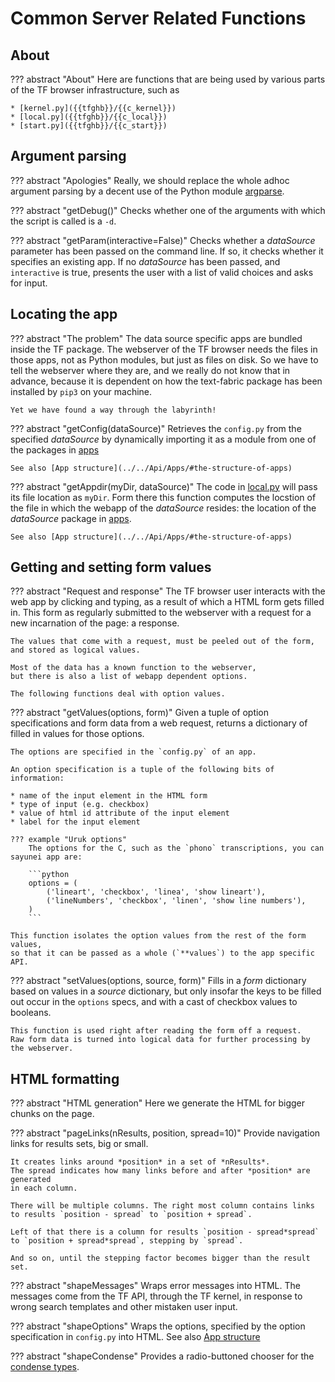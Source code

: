 # Common Server Related Functions

## About

??? abstract "About"
    Here are functions that are being used by various parts of the
    TF browser infrastructure, such as 

    * [kernel.py]({{tfghb}}/{{c_kernel}})
    * [local.py]({{tfghb}}/{{c_local}})
    * [start.py]({{tfghb}}/{{c_start}})

## Argument parsing

??? abstract "Apologies"
    Really, we should replace the whole adhoc argument parsing by a decent use
    of the Python module
    [argparse]({{python}}/library/argparse.html#module-argparse). 

??? abstract "getDebug()"
    Checks whether one of the arguments with which the script is called is a `-d`.

??? abstract "getParam(interactive=False)"
    Checks whether a *dataSource* parameter has been passed on the command line.
    If so, it checks whether it specifies an existing app.
    If no *dataSource* has been passed, and `interactive` is true,
    presents the user with a list of valid choices and asks for input.

## Locating the app

??? abstract "The problem"
    The data source specific apps are bundled inside the TF package.
    The webserver of the TF browser needs the files in those apps,
    not as Python modules, but just as files on disk.
    So we have to tell the webserver where they are, and we really do not know that
    in advance, because it is dependent on how the text-fabric package has been
    installed by `pip3` on your machine.

    Yet we have found a way through the labyrinth!

??? abstract "getConfig(dataSource)"
    Retrieves the `config.py` from the specified *dataSource* by
    dynamically importing it as a module from one of the
    packages in
    [apps]({{tfght}}/{{c_apps}})

    See also [App structure](../../Api/Apps/#the-structure-of-apps)

??? abstract "getAppdir(myDir, dataSource)"
    The code in
    [local.py]({{tfghb}}/{{c_local}})
    will pass its file location as `myDir`.
    Form there this function computes the locstion of the file in which
    the webapp of the *dataSource* resides: the location of the
    *dataSource* package in
    [apps]({{tfght}}/{{c_apps}}).

    See also [App structure](../../Api/Apps/#the-structure-of-apps)

## Getting and setting form values

??? abstract "Request and response"
    The TF browser user interacts with the web app by clicking and typing,
    as a result of which a HTML form gets filled in.
    This form as regularly submitted to the webserver with a request
    for a new incarnation of the page: a response.

    The values that come with a request, must be peeled out of the form,
    and stored as logical values.

    Most of the data has a known function to the webserver,
    but there is also a list of webapp dependent options.

    The following functions deal with option values.

??? abstract "getValues(options, form)"
    Given a tuple of option specifications and form data from a web request,
    returns a dictionary of filled in values for those options.

    The options are specified in the `config.py` of an app.

    An option specification is a tuple of the following bits of information:

    * name of the input element in the HTML form
    * type of input (e.g. checkbox)
    * value of html id attribute of the input element
    * label for the input element

    ??? example "Uruk options"
        The options for the C, such as the `phono` transcriptions, you can sayunei app are:

        ```python
        options = (
            ('lineart', 'checkbox', 'linea', 'show lineart'),
            ('lineNumbers', 'checkbox', 'linen', 'show line numbers'),
        )
        ```

    This function isolates the option values from the rest of the form values,
    so that it can be passed as a whole (`**values`) to the app specific API.

??? abstract "setValues(options, source, form)"
    Fills in a *form* dictionary based on values in a *source* dictionary,
    but only insofar the keys to be filled out occur in the `options` specs,
    and with a cast of checkbox values to booleans. 

    This function is used right after reading the form off a request.
    Raw form data is turned into logical data for further processing by the webserver.

## HTML formatting

??? abstract "HTML generation"
    Here we generate the HTML for bigger chunks on the page.

??? abstract "pageLinks(nResults, position, spread=10)"
    Provide navigation links for results sets, big or small.

    It creates links around *position* in a set of *nResults*.
    The spread indicates how many links before and after *position* are generated
    in each column.

    There will be multiple columns. The right most column contains links
    to results `position - spread` to `position + spread`.

    Left of that there is a column for results `position - spread*spread`
    to `position + spread*spread`, stepping by `spread`.

    And so on, until the stepping factor becomes bigger than the result set.

??? abstract "shapeMessages"
    Wraps error messages into HTML. The messages come from the TF API,
    through the TF kernel, in response to wrong search templates
    and other mistaken user input.

??? abstract "shapeOptions"
    Wraps the options, specified by the option specification in `config.py`
    into HTML.
    See also [App structure](../../Api/Apps/#the-structure-of-apps)

??? abstract "shapeCondense"
    Provides a radio-buttoned chooser for the
    [condense types](../Kernel/#data-service-api).

